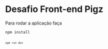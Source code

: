 <h1>Desafio Front-end Pigz</h1>
<p>Para rodar a aplicação faça</p>
<div>
<code>npm install<code>
</div>
<div>
<code>npm run dev</code>
</div>